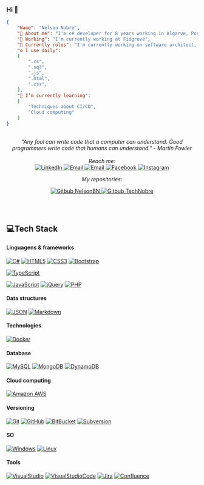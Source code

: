### Hi 👋
```json
{
	"Name": "Nelson Nobre",
	"🚀 About me": "I'm c# developer for 8 years working in Algarve, Portugal",
	"🏢 Working": "I'm currently working at Fidgrove",
	"🔭 Currently roles": "I'm currently working on software architect, backend developer and team lider",
	"⚙️ I use daily":
	[
		".cs",
		".sql",
		".js",
		".html",
		".css",	
	],
	"🌱 I’m currently learning":
	[
		"Techniques about CI/CD",
		"Cloud computing"
	]
}

```
<br>
<div align="center">
<i>"Any fool can write code that a computer can understand. Good programmers write code that humans can understand." - Martin Fowler</i>
<br><br>
<i>Reach me:</i>

<br>

<a href="https://www.linkedin.com/in/nelsonbnobre/" target="_blank">
	<img src="https://img.shields.io/badge/LinkedIn-%230077B5.svg?&style=flat&logo=linkedin&logoColor=white" alt="LinkedIn">
</a>

<a href="mailto:technobre@gmail.com" target="_blank">
	<img src="https://img.shields.io/badge/Email-%23EA4335.svg?&style=flat&logo=gmail&logoColor=white" alt="Email">
</a>

<a href="NelsonBN#7116" target="_blank">
	<img src="https://img.shields.io/badge/Discord%20NelsonBN%237116-5865F2.svg?&style=flat&logo=Discord&logoColor=white" alt="Email">
</a>

<a href="https://www.facebook.com/NelsonBNobre" target="_blank">
	<img src="https://img.shields.io/badge/Facebook-%231877F2.svg?&style=flat&logo=facebook&logoColor=white" alt="Facebook">
</a>

<a href="https://www.instagram.com/nelsonbn/" target="_blank">
	<img src="https://img.shields.io/badge/Instagram-%23E4405F.svg?&style=flat&logo=instagram&logoColor=white" alt="Instagram">
</a>

<br>

<i>My repositories:</i>

<a href="https://github.com/NelsonBN/" target="_blank">
	<img src="https://img.shields.io/badge/Gitbub%20NelsonBN-000.svg?&style=flat&logo=Github&logoColor=white" alt="Gitbub NelsonBN">
</a>

<a href="https://github.com/TechNobre/" target="_blank">
	<img src="https://img.shields.io/badge/Gitbub%20TechNobre-000.svg?&style=flat&logo=Github&logoColor=white" alt="Gitbub TechNobre">
</a>


<br><br>

</div>

## 💻Tech Stack

#### Linguagens & frameworks
[![C#](https://img.shields.io/badge/-C%23-05122A?style=flat&logo=c-sharp&logoColor=239120&link=https://github.com/NelsonBN)](https://github.com/NelsonBN)
[![HTML5](https://img.shields.io/badge/-HTML5-05122A?style=flat&logo=HTML5&link=https://github.com/NelsonBN)](https://github.com/NelsonBN)
[![CSS3](https://img.shields.io/badge/-CSS3-05122A?style=flat&logo=CSS3&logoColor=1572B6&link=https://github.com/NelsonBN)](https://github.com/NelsonBN)
[![Bootstrap](https://img.shields.io/badge/-Bootstrap-05122A?style=flat&logo=bootstrap&logoColor=563D7C&link=https://github.com/NelsonBN)](https://github.com/NelsonBN)


[![TypeScript](https://img.shields.io/badge/-TypeScript-05122A?style=flat&logo=typescript&link=https://github.com/NelsonBN)](https://github.com/NelsonBN)



[![JavaScript](https://img.shields.io/badge/-JavaScript-05122A?style=flat&logo=javascript&link=https://github.com/NelsonBN)](https://github.com/NelsonBN)
[![jQuery](https://img.shields.io/badge/-jQuery-05122A?style=flat&logo=jQuery&logoColor=0769AD&link=https://github.com/NelsonBN)](https://github.com/NelsonBN)
[![PHP](https://img.shields.io/badge/-PHP-05122A?style=flat&logo=php&logoColor=777BB4&link=https://github.com/NelsonBN)](https://github.com/NelsonBN)

#### Data structures
[![JSON](https://img.shields.io/badge/-JSON-05122A?style=flat&logo=json&logoColor=FFFFFF&link=https://github.com/NelsonBN)](https://github.com/NelsonBN)
[![Markdown](https://img.shields.io/badge/-Markdown-05122A?style=flat&logo=markdown&link=https://github.com/NelsonBN)](https://github.com/NelsonBN)

#### Technologies
[![Docker](https://img.shields.io/badge/-Docker-05122A?style=flat&logo=docker&link=https://github.com/NelsonBN)](https://github.com/NelsonBN)

#### Database
[![MySQL](https://img.shields.io/badge/-MySQL-05122A?style=flat&logo=mysql&link=https://github.com/NelsonBN)](https://github.com/NelsonBN)
[![MongoDB](https://img.shields.io/badge/-MongoDB-05122A?style=flat&logo=mongodb&link=https://github.com/NelsonBN)](https://github.com/NelsonBN)
[![DynamoDB](https://img.shields.io/badge/-DynamoDB-05122A?style=flat&logo=Amazon-DynamoDB&link=https://github.com/NelsonBN)](https://github.com/NelsonBN)



#### Cloud computing
[![Amazon AWS](https://img.shields.io/badge/Amazon%20AWS-05122A?style=flat&logo=amazon-aws&logoColor=FF6F00&link=https://github.com/NelsonBN)](https://github.com/NelsonBN)

#### Versioning
[![Git](https://img.shields.io/badge/-Git-05122A?style=flat&logo=git&link=https://github.com/NelsonBN)](https://github.com/NelsonBN)
[![GitHub](https://img.shields.io/badge/-GitHub-05122A?style=flat&logo=github&link=https://github.com/NelsonBN)](https://github.com/NelsonBN)
[![BitBucket](https://img.shields.io/badge/-BitBucket-05122A?style=flat&logo=bitbucket&logoColor=0052CC&link=https://github.com/NelsonBN)](https://github.com/NelsonBN)
[![Subversion](https://img.shields.io/badge/-Subversion-05122A?style=flat&logo=Subversion&link=https://github.com/NelsonBN)](https://github.com/NelsonBN)

#### SO
[![Windows](https://img.shields.io/badge/-Windows-05122A?style=flat&logo=Windows&logoColor=0078D6&link=https://github.com/NelsonBN)](https://github.com/NelsonBN)
[![Linux](https://img.shields.io/badge/-Linux-05122A?style=flat&logo=linux&logoColor=FCC624&link=https://github.com/NelsonBN)](https://github.com/NelsonBN)

#### Tools
[![VisualStudio](https://img.shields.io/badge/-Visual%20Studio-05122A?style=flat&logo=Visual-Studio&logoColor=5C2D91&link=https://github.com/NelsonBN)](https://github.com/NelsonBN)
[![VisualStudioCode](https://img.shields.io/badge/-Visual%20Studio%20Code-05122A?style=flat&logo=Visual-Studio-Code&logoColor=007ACC&link=https://github.com/NelsonBN)](https://github.com/NelsonBN)
[![Jira](https://img.shields.io/badge/-Jira-05122A?style=flat&logo=Jira&logoColor=0052CC&link=https://github.com/NelsonBN)](https://github.com/NelsonBN)
[![Confluence](https://img.shields.io/badge/-Confluence-05122A?style=flat&logo=Confluence&logoColor=0052CC&link=https://github.com/NelsonBN)](https://github.com/NelsonBN)